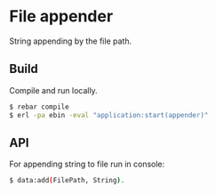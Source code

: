File appender
=====================================

String appending by the file path.

Build
-----

Compile and run locally.

```sh
$ rebar compile
$ erl -pa ebin -eval "application:start(appender)"
```

API
-------

For appending string to file run in console:

```sh
$ data:add(FilePath, String).
```
